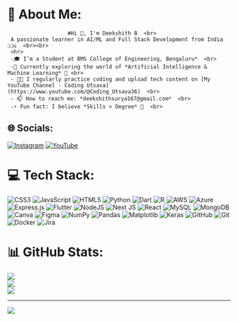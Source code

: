 # 💫 About Me:
                       #Hi 👋, I'm Deekshith B  <br>
     A passionate learner in AI/ML and Full Stack Development from India 🇮🇳  <br><br>
     <hr>
     -🎓 I’m a Student at BMS College of Engineering, Bengaluru*  <br>
     -🌱 Currently exploring the world of *Artificial Intelligence & Machine Learning* 🤖 <br>
     - 👨‍💻 I regularly practice coding and upload tech content on [My YouTube Channel - Coding Utsava](https://www.youtube.com/@Coding_Utsava36)  <br>
     - 📫 How to reach me: *deekshithsurya167@gmail.com*  <br>
     -⚡ Fun fact: I believe *Skills > Degree* 🚀  <br>

## 🌐 Socials:
[![Instagram](https://img.shields.io/badge/Instagram-%23E4405F.svg?logo=Instagram&logoColor=white)](https://instagram.com/coding_utsava) [![YouTube](https://img.shields.io/badge/YouTube-%23FF0000.svg?logo=YouTube&logoColor=white)](https://youtube.com/@coding_utsava36) 

# 💻 Tech Stack:
![CSS3](https://img.shields.io/badge/css3-%231572B6.svg?style=plastic&logo=css3&logoColor=white) ![JavaScript](https://img.shields.io/badge/javascript-%23323330.svg?style=plastic&logo=javascript&logoColor=%23F7DF1E) ![HTML5](https://img.shields.io/badge/html5-%23E34F26.svg?style=plastic&logo=html5&logoColor=white) ![Python](https://img.shields.io/badge/python-3670A0?style=plastic&logo=python&logoColor=ffdd54) ![Dart](https://img.shields.io/badge/dart-%230175C2.svg?style=plastic&logo=dart&logoColor=white) ![R](https://img.shields.io/badge/r-%23276DC3.svg?style=plastic&logo=r&logoColor=white) ![AWS](https://img.shields.io/badge/AWS-%23FF9900.svg?style=plastic&logo=amazon-aws&logoColor=white) ![Azure](https://img.shields.io/badge/azure-%230072C6.svg?style=plastic&logo=microsoftazure&logoColor=white) ![Express.js](https://img.shields.io/badge/express.js-%23404d59.svg?style=plastic&logo=express&logoColor=%2361DAFB) ![Flutter](https://img.shields.io/badge/Flutter-%2302569B.svg?style=plastic&logo=Flutter&logoColor=white) ![NodeJS](https://img.shields.io/badge/node.js-6DA55F?style=plastic&logo=node.js&logoColor=white) ![Next JS](https://img.shields.io/badge/Next-black?style=plastic&logo=next.js&logoColor=white) ![React](https://img.shields.io/badge/react-%2320232a.svg?style=plastic&logo=react&logoColor=%2361DAFB) ![MySQL](https://img.shields.io/badge/mysql-4479A1.svg?style=plastic&logo=mysql&logoColor=white) ![MongoDB](https://img.shields.io/badge/MongoDB-%234ea94b.svg?style=plastic&logo=mongodb&logoColor=white) ![Canva](https://img.shields.io/badge/Canva-%2300C4CC.svg?style=plastic&logo=Canva&logoColor=white) ![Figma](https://img.shields.io/badge/figma-%23F24E1E.svg?style=plastic&logo=figma&logoColor=white) ![NumPy](https://img.shields.io/badge/numpy-%23013243.svg?style=plastic&logo=numpy&logoColor=white) ![Pandas](https://img.shields.io/badge/pandas-%23150458.svg?style=plastic&logo=pandas&logoColor=white) ![Matplotlib](https://img.shields.io/badge/Matplotlib-%23ffffff.svg?style=plastic&logo=Matplotlib&logoColor=black) ![Keras](https://img.shields.io/badge/Keras-%23D00000.svg?style=plastic&logo=Keras&logoColor=white) ![GitHub](https://img.shields.io/badge/github-%23121011.svg?style=plastic&logo=github&logoColor=white) ![Git](https://img.shields.io/badge/git-%23F05033.svg?style=plastic&logo=git&logoColor=white) ![Docker](https://img.shields.io/badge/docker-%230db7ed.svg?style=plastic&logo=docker&logoColor=white) ![Jira](https://img.shields.io/badge/jira-%230A0FFF.svg?style=plastic&logo=jira&logoColor=white)
# 📊 GitHub Stats:
![](https://github-readme-stats.vercel.app/api?username=deekshithikify&theme=flag-india&hide_border=false&include_all_commits=true&count_private=false)<br/>
![](https://nirzak-streak-stats.vercel.app/?user=deekshithikify&theme=flag-india&hide_border=false)<br/>
![](https://github-readme-stats.vercel.app/api/top-langs/?username=deekshithikify&theme=flag-india&hide_border=false&include_all_commits=true&count_private=false&layout=compact)

---
[![](https://visitcount.itsvg.in/api?id=deekshithikify&icon=0&color=0)](https://visitcount.itsvg.in)

<!-- Proudly created with GPRM ( https://gprm.itsvg.in ) -->

